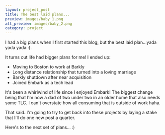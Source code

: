 ```yaml
---
layout: project_post
title: The best laid plans...
preview: images/baby_1.png
alt_preview: images/baby_2.png
category: project
---
```


I had a big plans when I first started this blog, but the best laid plan...yada yada yada :).

It turns out life had bigger plans for me! I ended up:
- Moving to Boston to work at Barkly
- Long distance relationship that turned into a loving marriage
- Barkly shutdown after near acquisition
- Joined Embark as a tech lead 

It's been a whirlwind of life since I enjoyed Embark! The biggest change being that I'm now a dad of two under two in an older home that also needs some TLC. I can't overstate how all consuming that is outside of work haha.

That said..I'm going to try to get back into these projects by laying a stake that I'll do one new post a quarter. 

Here's to the next set of plans... :)
